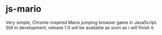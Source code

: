 # js-mario
Very simple, Chrome-inspired Mario jumping browser game in JavaScript. Still in development, release 1.0 will be available as soon as i will finish it.
